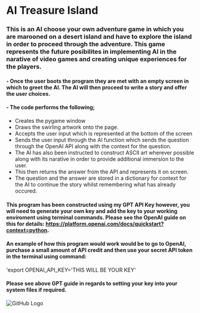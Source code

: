 # AI Treasure Island
### This is an AI choose your own adventure game in which you are marooned on a desert island and have to explore the island in order to proceed through the adventure. This game represents the future posibilites in implementing AI in the narative of video games and creating unique experiences for the players.


#### - Once the user boots the program they are met with an empty screen in which to greet the AI. The AI will then proceed to write a story and offer the user choices.
#### - The code performs the following;
- Creates the pygame window
- Draws the swirling artwork onto the page.
- Accepts the user input which is represented at the bottom of the screen
- Sends the user input through the AI function which sends the question through the OpenAI API along with the context for the question.
- The AI has also been instructed to construct ASCII art wherever possible along with its narative in order to provide additional immersion to the user.
- This then returns the answer from the API and represents it on screen.
- The question and the answer are stored in a dictionary for context for the AI to continue the story whilst remembering what has already occured. 



#### This program has been constructed using my GPT API Key however, you will need to generate your own key and add the key to your working enviroment using terminal commands. Please see the OpenAI guide on this for details: https://platform.openai.com/docs/quickstart?context=python.

#### An example of how this program would work would be to go to OpenAI, purchase a small amount of API credit and then use your secret API token in the terminal using command:
'export OPENAI_API_KEY='THIS WILL BE YOUR KEY' 
#### Please see above GPT guide in regards to setting your key into your system files if required.









![GitHub Logo](https://github.com/github.png)
